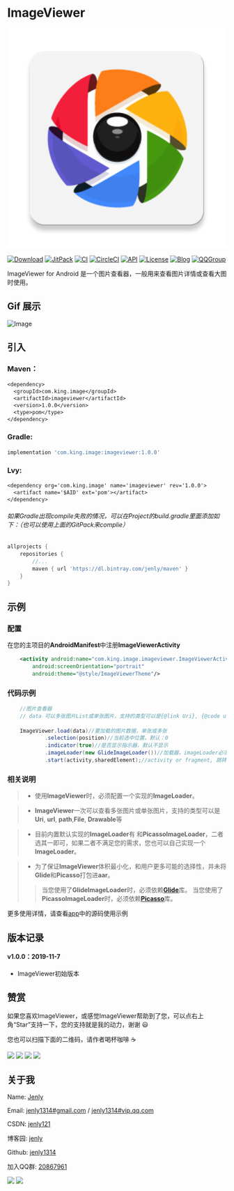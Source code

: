 # ImageViewer

![Image](app/src/main/ic_launcher-web.png)

[![Download](https://img.shields.io/badge/download-App-blue.svg)](https://raw.githubusercontent.com/jenly1314/ImageViewer/master/app/release/app-release.apk)
[![JitPack](https://jitpack.io/v/jenly1314/ImageViewer.svg)](https://jitpack.io/#jenly1314/ImageViewer)
[![CI](https://travis-ci.org/jenly1314/ImageViewer.svg?branch=master)](https://travis-ci.org/jenly1314/ImageViewer)
[![CircleCI](https://circleci.com/gh/jenly1314/ImageViewer.svg?style=svg)](https://circleci.com/gh/jenly1314/ImageViewer)
[![API](https://img.shields.io/badge/API-16%2B-blue.svg?style=flat)](https://android-arsenal.com/api?level=16)
[![License](https://img.shields.io/badge/license-MIT-blue.svg)](https://opensource.org/licenses/mit-license.php)
[![Blog](https://img.shields.io/badge/blog-Jenly-9933CC.svg)](https://jenly1314.github.io/)
[![QQGroup](https://img.shields.io/badge/QQGroup-20867961-blue.svg)](http://shang.qq.com/wpa/qunwpa?idkey=8fcc6a2f88552ea44b1411582c94fd124f7bb3ec227e2a400dbbfaad3dc2f5ad)

ImageViewer for Android 是一个图片查看器，一般用来查看图片详情或查看大图时使用。

## Gif 展示
![Image](GIF.gif)


## 引入

### Maven：
```maven
<dependency>
  <groupId>com.king.image</groupId>
  <artifactId>imageviewer</artifactId>
  <version>1.0.0</version>
  <type>pom</type>
</dependency>
```
### Gradle:
```gradle
implementation 'com.king.image:imageviewer:1.0.0'
```

### Lvy:
```lvy
<dependency org='com.king.image' name='imageviewer' rev='1.0.0'>
  <artifact name='$AID' ext='pom'></artifact>
</dependency>
```

###### 如果Gradle出现compile失败的情况，可以在Project的build.gradle里面添加如下：（也可以使用上面的GitPack来complie）
```gradle
allprojects {
    repositories {
        //...
        maven { url 'https://dl.bintray.com/jenly/maven' }
    }
}
```

## 示例

### 配置

在您的主项目的**AndroidManifest**中注册**ImageViewerActivity**

```Xml
    <activity android:name="com.king.image.imageviewer.ImageViewerActivity"
        android:screenOrientation="portrait"
        android:theme="@style/ImageViewerTheme"/>
```


### 代码示例
```Java
    //图片查看器
    // data 可以多张图片List或单张图片，支持的类型可以是{@link Uri}, {@code url}, {@code path},{@link File}, {@link DrawableRes resId}…等

    ImageViewer.load(data)//要加载的图片数据，单张或多张
            .selection(position)//当前选中位置，默认：0
            .indicator(true)//是否显示指示器，默认不显示
            .imageLoader(new GlideImageLoader())//加载器，imageLoader必须配置，目前内置的有GlideImageLoader或PicassoImageLoader，也可以自己实现
            .start(activity,sharedElement);//activity or fragment, 跳转时的共享元素视图

```

### 相关说明
> * 使用**ImageViewer**时，必须配置一个实现的**ImageLoader**。

> * **ImageViewer**一次可以查看多张图片或单张图片，支持的类型可以是**Uri**, **url**, **path**,**File**, **Drawable**等

> * 目前内置默认实现的**ImageLoader**有 和**PicassoImageLoader**，二者选其一即可，如果二者不满足您的需求，您也可以自己实现一个**ImageLoader**。

> * 为了保证**ImageViewer**体积最小化，和用户更多可能的选择性，并未将**Glide**和**Picasso**打包进**aar**。
>>    当您使用了**GlideImageLoader**时，必须依赖[**Glide**](https://github.com/bumptech/glide)库。
>>    当您使用了**PicassoImageLoader**时，必须依赖[**Picasso**](https://github.com/square/picasso)库。


更多使用详情，请查看[app](app)中的源码使用示例

## 版本记录

#### v1.0.0：2019-11-7
*  ImageViewer初始版本

## 赞赏
如果您喜欢ImageViewer，或感觉ImageViewer帮助到了您，可以点右上角“Star”支持一下，您的支持就是我的动力，谢谢 :smiley:<p>
您也可以扫描下面的二维码，请作者喝杯咖啡 :coffee:
    <div>
        <img src="https://jenly1314.github.io/image/pay/wxpay.png" width="280" heght="350">
        <img src="https://jenly1314.github.io/image/pay/alipay.png" width="280" heght="350">
        <img src="https://jenly1314.github.io/image/pay/qqpay.png" width="280" heght="350">
        <img src="https://jenly1314.github.io/image/alipay_red_envelopes.jpg" width="233" heght="350">
    </div>

## 关于我
   Name: <a title="关于作者" href="https://about.me/jenly1314" target="_blank">Jenly</a>

   Email: <a title="欢迎邮件与我交流" href="mailto:jenly1314@gmail.com" target="_blank">jenly1314#gmail.com</a> / <a title="给我发邮件" href="mailto:jenly1314@vip.qq.com" target="_blank">jenly1314#vip.qq.com</a>

   CSDN: <a title="CSDN博客" href="http://blog.csdn.net/jenly121" target="_blank">jenly121</a>

   博客园: <a title="博客园" href="https://www.cnblogs.com/jenly" target="_blank">jenly</a>

   Github: <a title="Github开源项目" href="https://github.com/jenly1314" target="_blank">jenly1314</a>

   加入QQ群: <a title="点击加入QQ群" href="http://shang.qq.com/wpa/qunwpa?idkey=8fcc6a2f88552ea44b1411582c94fd124f7bb3ec227e2a400dbbfaad3dc2f5ad" target="_blank">20867961</a>
   <div>
       <img src="https://jenly1314.github.io/image/jenly666.png">
       <img src="https://jenly1314.github.io/image/qqgourp.png">
   </div>
